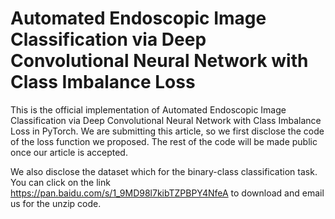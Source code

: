 # Automated Endoscopic Image Classification via Deep Convolutional Neural Network with Class Imbalance Loss

This is the official implementation of Automated Endoscopic Image Classification via Deep Convolutional Neural Network with Class Imbalance Loss in PyTorch. We are submitting this article, so we first disclose the code of the loss function we proposed. The rest of the code will be made public once our article is accepted.

We also disclose the dataset which for  the binary-class classification task. You can click on the link https://pan.baidu.com/s/1_9MD98l7kibTZPBPY4NfeA to download and email us for the unzip code.
